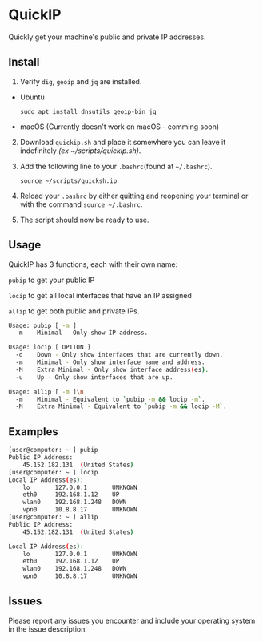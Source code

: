 # QuickIP
Quickly get your machine's public and private IP addresses. 

## Install

1. Verify `dig`, `geoip` and `jq` are installed.
  * Ubuntu
  
    ```
    sudo apt install dnsutils geoip-bin jq
    ```
  
  * macOS (Currently doesn't work on macOS - comming soon)
  
2. Download `quickip.sh` and place it somewhere you can leave it indefinitely *(ex ~/scripts/quickip.sh)*.
3. Add the following line to your `.bashrc`(found at `~/.bashrc`).

    ```source ~/scripts/quicksh.ip```
  
4. Reload your `.bashrc` by either quitting and reopening your terminal or with the command `source ~/.bashrc`.
5. The script should now be ready to use.

## Usage

QuickIP has 3 functions, each with their own name: 

`pubip` to get your public IP 

`locip` to get all local interfaces that have an IP assigned

`allip` to get both public and private IPs.

```sh
Usage: pubip [ -m ]
  -m    Minimal - Only show IP address.
```

```sh
Usage: locip [ OPTION ]
  -d    Down - Only show interfaces that are currently down.
  -m    Minimal - Only show interface name and address.
  -M    Extra Minimal - Only show interface address(es).
  -u    Up - Only show interfaces that are up.
```

```sh
Usage: allip [ -m ]\n
  -m    Minimal - Equivalent to `pubip -m && locip -m`.
  -M    Extra Minimal - Equivalent to `pubip -m && locip -M`.
```

## Examples

```sh
[user@computer: ~ ] pubip
Public IP Address:
	45.152.182.131	(United States)
[user@computer: ~ ] locip
Local IP Address(es):
	lo     	 127.0.0.1    	 UNKNOWN
	eth0   	 192.168.1.12  	 UP     
	wlan0  	 192.168.1.248	 DOWN   
	vpn0	 10.8.8.17    	 UNKNOWN
[user@computer: ~ ] allip
Public IP Address:
	45.152.182.131	(United States)

Local IP Address(es):
	lo     	 127.0.0.1    	 UNKNOWN
	eth0   	 192.168.1.12  	 UP     
	wlan0  	 192.168.1.248	 DOWN   
	vpn0	 10.8.8.17    	 UNKNOWN
```

## Issues

Please report any issues you encounter and include your operating system in the issue description.

